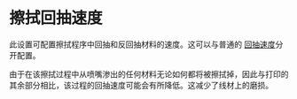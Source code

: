 擦拭回抽速度
====
此设置可配置擦拭程序中回抽和反回抽材料的速度。这可以与普通的 [回抽速度](../travel/retraction_speed.md)分开配置。

由于在该擦拭过程中从喷嘴渗出的任何材料无论如何都将被擦拭掉，因此与打印的其余部分相比，该过程的回抽速度可能会有所降低。这减少了线材上的磨损。
